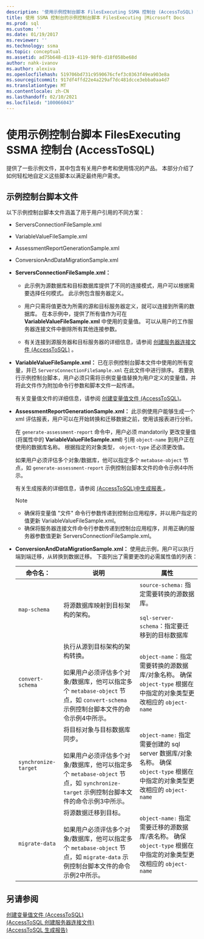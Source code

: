 ```yaml
---
description: '使用示例控制台脚本 FilesExecuting SSMA 控制台 (AccessToSQL) '
title: 使用 SSMA 控制台的示例控制台脚本 FilesExecuting |Microsoft Docs
ms.prod: sql
ms.custom: ''
ms.date: 01/19/2017
ms.reviewer: ''
ms.technology: ssma
ms.topic: conceptual
ms.assetid: ad75b648-d119-4119-98f0-d18f058be68d
author: nahk-ivanov
ms.author: alexiva
ms.openlocfilehash: 519706bd731c9590676cfef3c0363f49ea903e8a
ms.sourcegitcommit: 917df4ffd22e4a229af7dc481dcce3ebba0aa4d7
ms.translationtype: MT
ms.contentlocale: zh-CN
ms.lasthandoff: 02/10/2021
ms.locfileid: "100066043"
---
```

# <a name="working-with-the-sample-console-script-filesexecuting-the-ssma-console-accesstosql"></a>使用示例控制台脚本 FilesExecuting SSMA 控制台 (AccessToSQL) 
提供了一些示例文件，其中包含有关用户参考和使用情况的产品。 本部分介绍了如何轻松地自定义这些脚本以满足最终用户需求。  
  
## <a name="sample-console-script-files"></a>示例控制台脚本文件  
以下示例控制台脚本文件涵盖了用于用户引用的不同方案：  
  
-   ServersConnectionFileSample.xml  
  
-   VariableValueFileSample.xml  
  
-   AssessmentReportGenerationSample.xml  
  
-   ConversionAndDataMigrationSample.xml  
  
-   **ServersConnectionFileSample.xml：**  
  
    -   此示例为源数据库和目标数据库提供了不同的连接模式，用户可以根据需要选择任何模式。 此示例包含服务器定义。  
  
    -   用户只需将值更改为所需的源和目标服务器定义，就可以连接到所需的数据库。 在本示例中，提供了所有值作为可在 **VariableValueFileSample.xml** 中使用的变量值。 可以从用户的工作服务器连接文件中删除所有其他连接参数。  
  
    -   有关连接到源服务器和目标服务器的详细信息，请参阅 [创建服务器连接文件 &#40;AccessToSQL&#41;](../../ssma/access/creating-the-server-connection-files-accesstosql.md) 。  
  
-   **VariableValueFileSample.xml：** 已在示例控制台脚本文件中使用的所有变量，并已 `ServersConnectionFileSample.xml` 在此文件中进行排序。 若要执行示例控制台脚本，用户必须只需将示例变量值替换为用户定义的变量值，并将此文件作为附加命令行参数和脚本文件一起传递。  
  
    有关变量值文件的详细信息，请参阅 [创建变量值文件 &#40;AccessToSQL&#41;](../../ssma/access/creating-variable-value-files-accesstosql.md)。  
  
-   **AssessmentReportGenerationSample.xml：** 此示例使用户能够生成一个 xml 评估报表，用户可以在开始转换和迁移数据之前，使用该报表进行分析。  
  
    在 `generate-assessment-report` 命令中，用户必须 mandatorily 更改变量值 (将属性中的 **VariableValueFileSample.xml**) 引用 `object-name` 到用户正在使用的数据库名称。 根据指定的对象类型， `object-type` 还必须更改值。  
  
    如果用户必须评估多个对象/数据库，他可以指定多个 `metabase-object` 节点，如 `generate-assessment-report` 示例控制台脚本文件的命令示例4中所示。  
  
    有关生成报表的详细信息，请参阅 [&#40;AccessToSQL&#41;中生成报表 ](../../ssma/access/generating-reports-accesstosql.md)。  
  
    > [!NOTE]  
    > -   确保将变量值 "文件" 命令行参数传递到控制台应用程序，并以用户指定的值更新 VariableValueFileSample.xml。  
    > -   确保将服务器连接文件命令行参数传递到控制台应用程序，并用正确的服务器参数值更新 ServersConnectionFileSample.xml。  
  
-   **ConversionAndDataMigrationSample.xml：** 使用此示例，用户可以执行端到端迁移，从转换到数据迁移。 下面列出了需要更改的必需属性值的列表：  
  
    |命令名：|说明|属性|  
    |----------------|---------------|-------------|  
    |`map-schema`|将源数据库映射到目标架构的架构。|`source-schema:` 指定需要转换的源数据库。<br /><br />`sql-server-schema`：指定要迁移到的目标数据库|  
    |`convert-schema`|执行从源到目标架构的架构转换。<br /><br />如果用户必须评估多个对象/数据库，他可以指定多个 `metabase-object` 节点，如 `convert-schema` 示例控制台脚本文件的命令示例4中所示。|`object-name`：指定需要转换的源数据库/对象名称。 确保 `object-type` 根据在中指定的对象类型更改相应的 `object-name`|  
    |`synchronize-target`|将目标对象与目标数据库同步。<br /><br />如果用户必须评估多个对象/数据库，他可以指定多个 `metabase-object` 节点，如 `synchronize-target` 示例控制台脚本文件的命令示例3中所示。|`object-name:` 指定需要创建的 sql server 数据库/对象名称。 确保 `object-type` 根据在中指定的对象类型更改相应的 `object-name`|  
    |`migrate-data`|将源数据迁移到目标。<br /><br />如果用户必须评估多个对象/数据库，他可以指定多个 `metabase-object` 节点，如 `migrate-data` 示例控制台脚本文件的命令示例2中所示。|`object-name:` 指定需要迁移的源数据库/表名称。 确保 `object-type` 根据在中指定的对象类型更改相应的 `object-name`|  
  
## <a name="see-also"></a>另请参阅  
[创建变量值文件 &#40;AccessToSQL&#41;](../../ssma/access/creating-variable-value-files-accesstosql.md)  
[&#40;AccessToSQL 创建服务器连接文件&#41;](../../ssma/access/creating-the-server-connection-files-accesstosql.md)  
[&#40;AccessToSQL 生成报告&#41;](../../ssma/access/generating-reports-accesstosql.md)  
  
